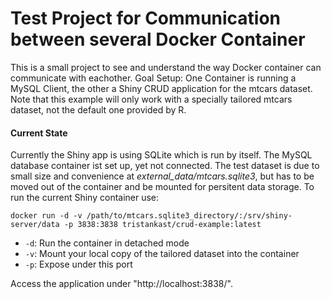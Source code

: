 # Test Project for Communication between several Docker Container

This is a small project to see and understand the way Docker container can communicate with eachother. Goal Setup: One Container is running a MySQL Client, the other a Shiny CRUD application for the mtcars dataset. 
Note that this example will only work with a specially tailored mtcars dataset, not the default one provided by R. 

#### Current State 
Currently the Shiny app is using SQLite which is run by itself. The MySQL database container ist set up, yet not connected.
The test dataset is due to small size and convenience at *external_data/mtcars.sqlite3*, but has to be moved out of the container and be mounted for persitent data storage.
To run the current Shiny container use:
```
docker run -d -v /path/to/mtcars.sqlite3_directory/:/srv/shiny-server/data -p 3838:3838 tristankast/crud-example:latest
```

- `-d`: Run the container in detached mode
- `-v`: Mount your local copy of the tailored dataset into the container
- `-p`: Expose under this port

Access the application under "http://localhost:3838/".